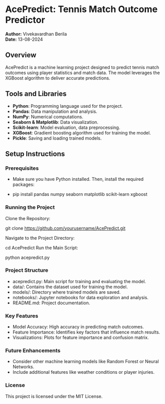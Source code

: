 # AcePredict: Tennis Match Outcome Predictor

**Author:** Vivekavardhan Berila  
**Date:** 13-08-2024

## Overview

AcePredict is a machine learning project designed to predict tennis match outcomes using player statistics and match data. The model leverages the XGBoost algorithm to deliver accurate predictions.

## Tools and Libraries

- **Python**: Programming language used for the project.
- **Pandas**: Data manipulation and analysis.
- **NumPy**: Numerical computations.
- **Seaborn & Matplotlib**: Data visualization.
- **Scikit-learn**: Model evaluation, data preprocessing.
- **XGBoost**: Gradient boosting algorithm used for training the model.
- **Pickle**: Saving and loading trained models.

## Setup Instructions

### Prerequisites

- Make sure you have Python installed. Then, install the required packages:


- pip install pandas numpy seaborn matplotlib scikit-learn xgboost


### Running the Project
Clone the Repository:


git clone https://github.com/yourusername/AcePredict.git

Navigate to the Project Directory:

cd AcePredict
Run the Main Script:

python acepredict.py

### Project Structure
- acepredict.py: Main script for training and evaluating the model.
- data/: Contains the dataset used for training the model.
- models/: Directory where trained models are saved.
- notebooks/: Jupyter notebooks for data exploration and analysis.
- README.md: Project documentation.

### Key Features
- Model Accuracy: High accuracy in predicting match outcomes.
- Feature Importance: Identifies key factors that influence match results.
- Visualizations: Plots for feature importance and confusion matrix.

### Future Enhancements
- Consider other machine learning models like Random Forest or Neural Networks.
- Include additional features like weather conditions or player injuries.

### License
This project is licensed under the MIT License.
